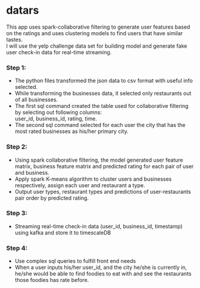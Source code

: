 # datars
This app uses spark-collaborative filtering to generate user features based on the ratings and uses clustering models to 
find users that have similar tastes.   
I will use the yelp challenge data set for building model and generate fake user check-in data for real-time streaming. 

### Step 1: 
- The python files transformed the json data to csv format with useful info selected.  
- While transforming the businesses data, it selected only restaurants out of all businesses.  
- The first sql command created the table used for collaborative filtering by selecting out following columns:  
user_id, business_id, rating, time.
- The second sql command selected for each user the city that has the most rated businesses as his/her primary city.   
### Step 2:
- Using spark collaborative filtering, the model generated user feature matrix, business feature matrix and 
predicted rating for each pair of user and business.  
- Apply spark K-means algorithm to cluster users and businesses respectively, assign each user and restaurant a type.
- Output user types, restaurant types and predictions of user-restaurants pair order by predicted rating.  
### Step 3:
- Streaming real-time check-in data (user_id, business_id, timestamp) using kafka and store it to timescaleDB   
### Step 4:
- Use complex sql queries to fulfill front end needs
- When a user inputs his/her user_id, and the city he/she is currently in, he/she would be able to find foodies to eat 
with and see the restaurants those foodies has rate before.

